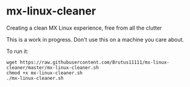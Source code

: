 # mx-linux-cleaner
Creating a clean MX Linux experience, free from all the clutter

This is a work in progress. Don't use this on a machine you care about. 


To run it:

`wget https://raw.githubusercontent.com/Brutus11111/mx-linux-cleaner/master/mx-linux-cleaner.sh`   
`chmod +x mx-linux-cleaner.sh`   
`./mx-linux-cleaner.sh`   
